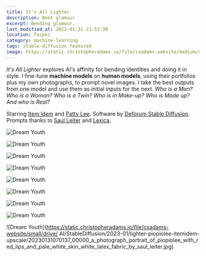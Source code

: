 ```yaml
---
title: It's All Lighter
description: Bent glamour
excerpt: Bending glamour.
last_modified_at: 2023-01-31 21:53:30
location: Taipei
category: machine-learning
tags: stable-diffusion featured
image: https://static.christopheradams.io/file/cxadams-website/medium/drive/AI/StableDiffusion/2022-12/lighter-itemidem-2-upscale/20221206140958_00001_a_photograph_portrait_of_itemidem_with_red_lips_and_pale_white_skin_white_latex_fabric_by_saul_leiter.png
---
```


*It's All Lighter* explores AI's affinity for bending identities and doing it in
 style. I fine-tune **machine models** on **human models**, using their
 portfolios plus my own photographs, to prompt novel images. I take the best
 outputs from one model and use them as initial inputs for the next. *Who is a
 Man? Who is a Woman?  Who is a Twin? Who is in Make-up?  Who is Made up?  And
 who is Real?*

Starring [Item Idem](https://www.instagram.com/item_idem/) and [Patty
Lee](https://www.instagram.com/piopiolee/). Software by [Deforum Stable
Diffusion](https://github.com/deforum-art/deforum-stable-diffusion). Prompts
thanks to [Saul Leiter](https://www.saulleiterfoundation.org/) and
[Lexica](https://lexica.art/).

![Dream Youth](https://static.christopheradams.io/file/cxadams-website/small/drive/AI/StableDiffusion/2022-12/lighter-itemidem-1-upscale/20221206061543_00006_a_portrait_of_itemidem_by_saul_leiter.jpg)

![Dream Youth](https://static.christopheradams.io/file/cxadams-website/small/drive/AI/StableDiffusion/2022-12/lighter-itemidem-2-upscale/20221206135222_00001_out_of_focus_photorealistic_portrait_of_a_beautiful_aesthetic_pale_itemidem_by_saul_leiter_behind_a_white_latex_sheet_very_blurry_translucent_white_skin_closed_.jpg)

![Dream Youth](https://static.christopheradams.io/file/cxadams-website/small/drive/AI/StableDiffusion/2022-12/lighter-itemidem-2-upscale/20221206143713_00000_a_photograph_portrait_of_itemidem_with_red_lips_and_pale_white_skin_white_latex_fabric_by_saul_leiter.jpg)

![Dream
Youth](https://static.christopheradams.io/file/cxadams-website/small/drive/AI/StableDiffusion/2022-12/lighter-itemidem-2-upscale/20221206142548_00000_a_photograph_portrait_of_itemidem_with_red_lips_and_pale_white_skin_white_latex_fabric_by_saul_leiter.jpg)

![Dream Youth](https://static.christopheradams.io/file/cxadams-website/small/drive/AI/StableDiffusion/2023-01/lighter-piopiolee-itemidem-upscale/20230131070605_00001_a_photograph_portrait_of_piopiolee_with_red_lips_and_pale_white_skin_white_latex_fabric_by_saul_leiter.jpg)

![Dream Youth](https://static.christopheradams.io/file/cxadams-website/small/drive/AI/StableDiffusion/2023-01/lighter-piopiolee-itemidem-upscale/20230131071539_00001_a_photograph_portrait_of_piopiolee_with_red_lips_and_pale_white_skin_white_latex_fabric_by_saul_leiter.jpg)

![Dream Youth](https://static.christopheradams.io/file/cxadams-website/small/drive/AI/StableDiffusion/2023-01/lighter-piopiolee-itemidem-upscale/20230131072633_00001_out_of_focus_photorealistic_portrait_of_a_beautiful_aesthetic_pale_piopiolee_by_saul_leiter_behind_a_white_latex_sheet_very_blurry_translucent_white_skin_closed.jpg)

![Dream Youth](https://static.christopheradams.io/file/cxadams-website/small/drive/AI/StableDiffusion/2023-01/lighter-piopiolee-itemidem-upscale/20230131085954_00000_a_portrait_of_piopiolee_by_saul_leiter.jpg)

![Dream Youth](https://static.christopheradams.io/file/cxadams-website/small/drive/
AI/StableDiffusion/2023-01/lighter-piopiolee-itemidem-upscale/20230131070137_00000_a_photograph_portrait_of_piopiolee_with_red_lips_and_pale_white_skin_white_latex_fabric_by_saul_leiter.jpg)
